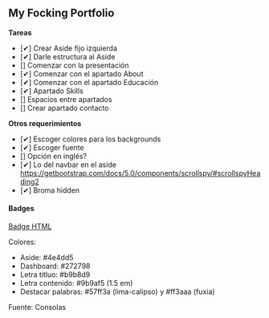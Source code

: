 ## My Focking Portfolio
  **Tareas**

   - [✔] Crear Aside fijo izquierda
   - [✔] Darle estructura al Aside
   - [] Comenzar con la presentación
   - [✔] Comenzar con el apartado About
   - [✔] Comenzar con el apartado Educación
   - [✔] Apartado Skills
   - [] Espacios entre apartados
   - [] Crear apartado contacto

  **Otros requerimientos**
  - [✔] Escoger colores para los backgrounds
  - [✔] Escoger fuente
  - [] Opción en inglés?
  - [✔] Lo del navbar en el aside
      https://getbootstrap.com/docs/5.0/components/scrollspy/#scrollspyHeading2
  - [✔] Broma hidden


#### Badges

[Badge HTML](https://img.shields.io/badge/html5-%23E65100.svg?style=for-the-badge&logo=html5&logoColor=white&color=%23E65100)



Colores: 

  - Aside: #4e4dd5
  - Dashboard: #272798
  - Letra títluo: #b9b8d9
  - Letra contenido: #9b9af5 (1.5 em)
  - Destacar palabras: #57ff3a (lima-calipso) y #ff3aaa (fuxia)

  Fuente: Consolas
